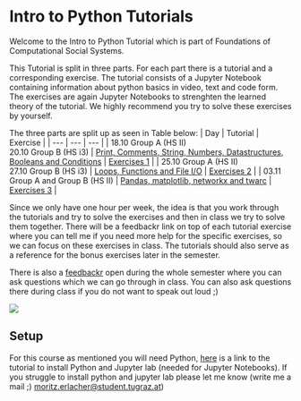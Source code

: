 # Intro to Python Tutorials

Welcome to the Intro to Python Tutorial which is part of Foundations of Computational Social Systems.

This Tutorial is split in three parts. For each part there is a tutorial and a corresponding exercise. The tutorial consists of a Jupyter Notebook containing information about python basics in video, text and code form. The exercises are again Jupyter Notebooks to strenghten the learned theory of the tutorial. We highly recommend you try to solve these exercises by yourself.

The three parts are split up as seen in Table below:
| Day | Tutorial | Exercise |
| --- | --- | --- |
| 18.10 Group A (HS II)<br>20.10 Group B (HS i3) | [Print, Comments, String, Numbers, Datastructures, Booleans and Conditions](./tutorials/tutorial01.ipynb) | [Exercises 1](./exercises/tutorial_exercise_1.ipynb) |
| 25.10 Group A (HS II)<br>27.10 Group B (HS i3) | [Loops, Functions and File I/O](./tutorials/tutorial02.ipynb) | [Exercises 2](./exercises/tutorial_exercise_2.ipynb) |
| 03.11 Group A and Group B (HS II) | [Pandas, matplotlib, networkx and twarc](./tutorials/tutorial03.ipynb) | [Exercises 3](./exercises/tutorial_exercise_3.ipynb) |

Since we only have one hour per week, the idea is that you work through the tutorials and try to solve the exercises and then in class we try to solve them together. There will be a feedbackr link on top of each tutorial exercise where you can tell me if you need more help for the specific exercises, so we can focus on these exercises in class. 
The tutorials should also serve as a reference for the bonus exercises later in the semester.

There is also a [feedbackr](fbr.io/FCSS) open during the whole semester where you can ask questions which we can go through in class. You can also ask questions there during class if you do not want to speak out loud ;)  

![](https://i.imgur.com/I4tJUou.png)

## Setup
For this course as mentioned you will need Python, [here](https://hackmd.io/@rlcmtzc/HJ0zIApbs) is a link to the tutorial to install Python and Jupyter lab (needed for Jupyter Notebooks). If you struggle to install python and jupyter lab please let me know (write me a mail ;) moritz.erlacher@student.tugraz.at)
